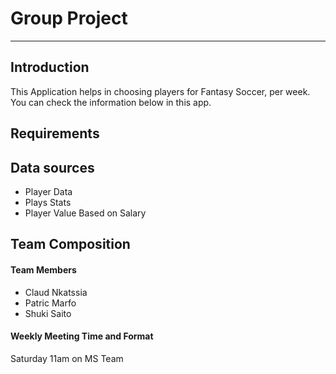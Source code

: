 # Group Project

---

## Introduction

This Application helps in choosing players for Fantasy Soccer, per week.
You can check the information below in this app.

## Requirements



## Data sources
- Player Data
- Plays Stats
- Player Value Based on Salary

## Team Composition

  #### Team Members
  - Claud Nkatssia
  - Patric Marfo
  - Shuki Saito
  
  #### Weekly Meeting Time and Format
  Saturday 11am on MS Team
